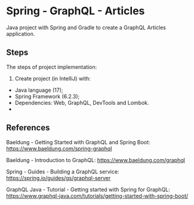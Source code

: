 # Spring - GraphQL - Articles
Java project with Spring and Gradle to create a GraphQL Articles application.


## Steps
The steps of project implementation:

1. Create project (in IntelliJ) with:
- Java language (17);
- Spring Framework (6.2.3);
- Dependencies: Web, GraphQL, DevTools and Lombok.
- 

## References
Baeldung - Getting Started with GraphQL and Spring Boot:
https://www.baeldung.com/spring-graphql

Baeldung - Introduction to GraphQL:
https://www.baeldung.com/graphql

Spring - Guides - Building a GraphQL service:
https://spring.io/guides/gs/graphql-server

GraphQL Java - Tutorial - Getting started with Spring for GraphQL:
https://www.graphql-java.com/tutorials/getting-started-with-spring-boot/